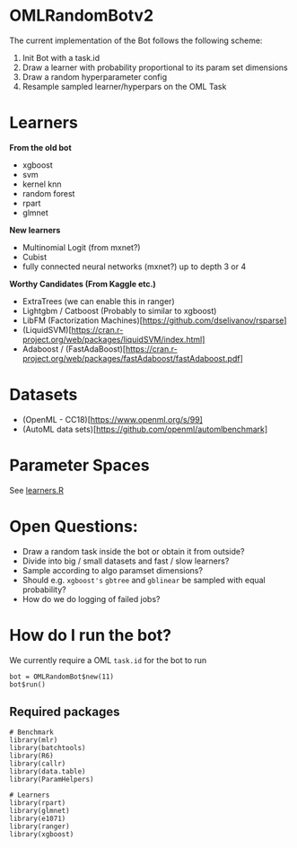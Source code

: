 # OMLRandomBotv2

The current implementation of the Bot follows the following scheme:

1. Init Bot with a task.id
1. Draw a learner with probability proportional to its param set dimensions
1. Draw a random hyperparameter config
1. Resample sampled learner/hyperpars on the OML Task


# Learners

**From the old bot**
- xgboost
- svm
- kernel knn
- random forest
- rpart
- glmnet

**New learners**
- Multinomial Logit (from mxnet?)
- Cubist
- fully connected neural networks (mxnet?) up to depth 3 or 4

**Worthy Candidates (From Kaggle etc.)**
- ExtraTrees (we can enable this in ranger)
- Lightgbm / Catboost (Probably to similar to xgboost)
- LibFM (Factorization Machines)[https://github.com/dselivanov/rsparse]
- (LiquidSVM)[https://cran.r-project.org/web/packages/liquidSVM/index.html]
- Adaboost / (FastAdaBoost)[https://cran.r-project.org/web/packages/fastAdaboost/fastAdaboost.pdf]



# Datasets
- (OpenML - CC18)[https://www.openml.org/s/99]
- (AutoML data sets)[https://github.com/openml/automlbenchmark]

# Parameter Spaces
See [learners.R](https://github.com/pfistfl/OMLRandomBotv2/blob/master/R/learners.R)


# Open Questions:

- Draw a random task inside the bot or obtain it from outside?
- Divide into big / small datasets and fast / slow learners?
- Sample according to algo paramset dimensions?
- Should e.g. `xgboost's` `gbtree` and `gblinear` be sampled with equal probability?
- How do we do logging of failed jobs?


# How do I run the bot?

We currently require a OML `task.id` for the bot to run
```
bot = OMLRandomBot$new(11)
bot$run()
```

## Required packages

```
# Benchmark
library(mlr)
library(batchtools)
library(R6)
library(callr)
library(data.table)
library(ParamHelpers)

# Learners
library(rpart)
library(glmnet)
library(e1071)
library(ranger)
library(xgboost)
```
